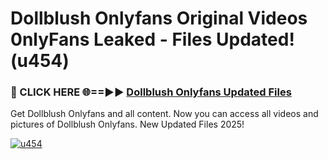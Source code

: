 # Dollblush Onlyfans Original Videos 0nlyFans Leaked - Files Updated! (u454)

<h3>🔴 CLICK HERE 🌐==►► <a href="https://tinyurl.com/2m67pmp6" rel="nofollow">Dollblush Onlyfans Updated Files</a></h3>

Get Dollblush Onlyfans and all content. Now you can access all videos and pictures of Dollblush Onlyfans. New Updated Files 2025!

[![u454](https://i.imgur.com/H4QAA4z.gif)](https://tinyurl.com/2m67pmp6)
